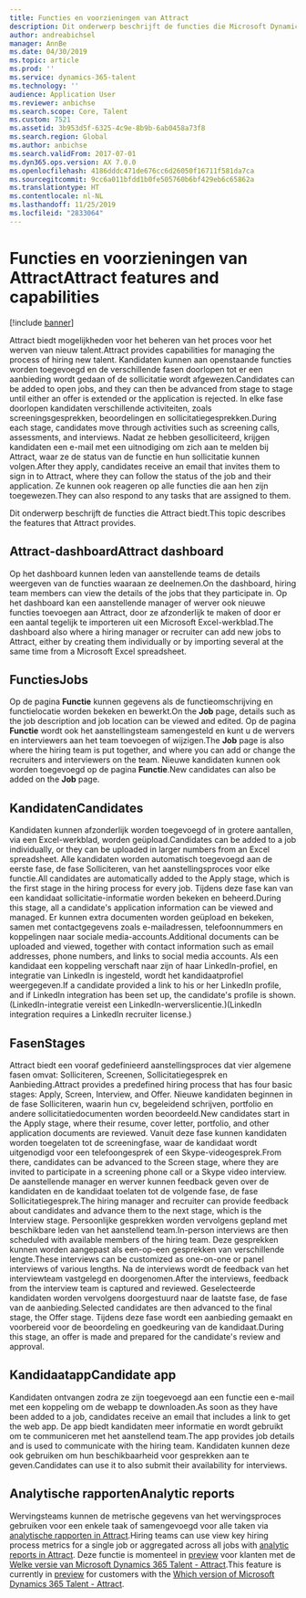 ```yaml
---
title: Functies en voorzieningen van Attract
description: Dit onderwerp beschrijft de functies die Microsoft Dynamics 365 Talent - Attract biedt voor het beheer van het aanstellingsproces.
author: andreabichsel
manager: AnnBe
ms.date: 04/30/2019
ms.topic: article
ms.prod: ''
ms.service: dynamics-365-talent
ms.technology: ''
audience: Application User
ms.reviewer: anbichse
ms.search.scope: Core, Talent
ms.custom: 7521
ms.assetid: 3b953d5f-6325-4c9e-8b9b-6ab0458a73f8
ms.search.region: Global
ms.author: anbichse
ms.search.validFrom: 2017-07-01
ms.dyn365.ops.version: AX 7.0.0
ms.openlocfilehash: 4186dddc471de676cc6d26050f16711f581da7ca
ms.sourcegitcommit: 9cc6a011bfdd1b0fe505760b6bf429eb6c65862a
ms.translationtype: HT
ms.contentlocale: nl-NL
ms.lasthandoff: 11/25/2019
ms.locfileid: "2833064"
---
```

# <a name="attract-features-and-capabilities"></a><span data-ttu-id="8bb8f-103">Functies en voorzieningen van Attract</span><span class="sxs-lookup"><span data-stu-id="8bb8f-103">Attract features and capabilities</span></span>

[!include [banner](includes/banner.md)]

<span data-ttu-id="8bb8f-104">Attract biedt mogelijkheden voor het beheren van het proces voor het werven van nieuw talent.</span><span class="sxs-lookup"><span data-stu-id="8bb8f-104">Attract provides capabilities for managing the process of hiring new talent.</span></span> <span data-ttu-id="8bb8f-105">Kandidaten kunnen aan openstaande functies worden toegevoegd en de verschillende fasen doorlopen tot er een aanbieding wordt gedaan of de sollicitatie wordt afgewezen.</span><span class="sxs-lookup"><span data-stu-id="8bb8f-105">Candidates can be added to open jobs, and they can then be advanced from stage to stage until either an offer is extended or the application is rejected.</span></span> <span data-ttu-id="8bb8f-106">In elke fase doorlopen kandidaten verschillende activiteiten, zoals screeningsgesprekken, beoordelingen en sollicitatiegesprekken.</span><span class="sxs-lookup"><span data-stu-id="8bb8f-106">During each stage, candidates move through activities such as screening calls, assessments, and interviews.</span></span> <span data-ttu-id="8bb8f-107">Nadat ze hebben gesolliciteerd, krijgen kandidaten een e-mail met een uitnodiging om zich aan te melden bij Attract, waar ze de status van de functie en hun sollicitatie kunnen volgen.</span><span class="sxs-lookup"><span data-stu-id="8bb8f-107">After they apply, candidates receive an email that invites them to sign in to Attract, where they can follow the status of the job and their application.</span></span> <span data-ttu-id="8bb8f-108">Ze kunnen ook reageren op alle functies die aan hen zijn toegewezen.</span><span class="sxs-lookup"><span data-stu-id="8bb8f-108">They can also respond to any tasks that are assigned to them.</span></span>

<span data-ttu-id="8bb8f-109">Dit onderwerp beschrijft de functies die Attract biedt.</span><span class="sxs-lookup"><span data-stu-id="8bb8f-109">This topic describes the features that Attract provides.</span></span>

## <a name="attract-dashboard"></a><span data-ttu-id="8bb8f-110">Attract-dashboard</span><span class="sxs-lookup"><span data-stu-id="8bb8f-110">Attract dashboard</span></span>
<span data-ttu-id="8bb8f-111">Op het dashboard kunnen leden van aanstellende teams de details weergeven van de functies waaraan ze deelnemen.</span><span class="sxs-lookup"><span data-stu-id="8bb8f-111">On the dashboard, hiring team members can view the details of the jobs that they participate in.</span></span> <span data-ttu-id="8bb8f-112">Op het dashboard kan een aanstellende manager of werver ook nieuwe functies toevoegen aan Attract, door ze afzonderlijk te maken of door er een aantal tegelijk te importeren uit een Microsoft Excel-werkblad.</span><span class="sxs-lookup"><span data-stu-id="8bb8f-112">The dashboard also where a hiring manager or recruiter can add new jobs to Attract, either by creating them individually or by importing several at the same time from a Microsoft Excel spreadsheet.</span></span>

## <a name="jobs"></a><span data-ttu-id="8bb8f-113">Functies</span><span class="sxs-lookup"><span data-stu-id="8bb8f-113">Jobs</span></span>
<span data-ttu-id="8bb8f-114">Op de pagina **Functie** kunnen gegevens als de functieomschrijving en functielocatie worden bekeken en bewerkt.</span><span class="sxs-lookup"><span data-stu-id="8bb8f-114">On the **Job** page, details such as the job description and job location can be viewed and edited.</span></span> <span data-ttu-id="8bb8f-115">Op de pagina **Functie** wordt ook het aanstellingsteam samengesteld en kunt u de wervers en interviewers aan het team toevoegen of wijzigen.</span><span class="sxs-lookup"><span data-stu-id="8bb8f-115">The **Job** page is also where the hiring team is put together, and where you can add or change the recruiters and interviewers on the team.</span></span> <span data-ttu-id="8bb8f-116">Nieuwe kandidaten kunnen ook worden toegevoegd op de pagina **Functie**.</span><span class="sxs-lookup"><span data-stu-id="8bb8f-116">New candidates can also be added on the **Job** page.</span></span>

## <a name="candidates"></a><span data-ttu-id="8bb8f-117">Kandidaten</span><span class="sxs-lookup"><span data-stu-id="8bb8f-117">Candidates</span></span>
<span data-ttu-id="8bb8f-118">Kandidaten kunnen afzonderlijk worden toegevoegd of in grotere aantallen, via een Excel-werkblad, worden geüpload.</span><span class="sxs-lookup"><span data-stu-id="8bb8f-118">Candidates can be added to a job individually, or they can be uploaded in larger numbers from an Excel spreadsheet.</span></span> <span data-ttu-id="8bb8f-119">Alle kandidaten worden automatisch toegevoegd aan de eerste fase, de fase Solliciteren, van het aanstellingsproces voor elke functie.</span><span class="sxs-lookup"><span data-stu-id="8bb8f-119">All candidates are automatically added to the Apply stage, which is the first stage in the hiring process for every job.</span></span> <span data-ttu-id="8bb8f-120">Tijdens deze fase kan van een kandidaat sollicitatie-informatie worden bekeken en beheerd.</span><span class="sxs-lookup"><span data-stu-id="8bb8f-120">During this stage, all a candidate's application information can be viewed and managed.</span></span> <span data-ttu-id="8bb8f-121">Er kunnen extra documenten worden geüpload en bekeken, samen met contactgegevens zoals e-mailadressen, telefoonnummers en koppelingen naar sociale media-accounts.</span><span class="sxs-lookup"><span data-stu-id="8bb8f-121">Additional documents can be uploaded and viewed, together with contact information such as email addresses, phone numbers, and links to social media accounts.</span></span> <span data-ttu-id="8bb8f-122">Als een kandidaat een koppeling verschaft naar zijn of haar LinkedIn-profiel, en integratie van LinkedIn is ingesteld, wordt het kandidaatprofiel weergegeven.</span><span class="sxs-lookup"><span data-stu-id="8bb8f-122">If a candidate provided a link to his or her LinkedIn profile, and if LinkedIn integration has been set up, the candidate's profile is shown.</span></span> <span data-ttu-id="8bb8f-123">(LinkedIn-integratie vereist een LinkedIn-werverslicentie.)</span><span class="sxs-lookup"><span data-stu-id="8bb8f-123">(LinkedIn integration requires a LinkedIn recruiter license.)</span></span>

## <a name="stages"></a><span data-ttu-id="8bb8f-124">Fasen</span><span class="sxs-lookup"><span data-stu-id="8bb8f-124">Stages</span></span>
<span data-ttu-id="8bb8f-125">Attract biedt een vooraf gedefinieerd aanstellingsproces dat vier algemene fasen omvat: Solliciteren, Screenen, Sollicitatiegesprek en Aanbieding.</span><span class="sxs-lookup"><span data-stu-id="8bb8f-125">Attract provides a predefined hiring process that has four basic stages: Apply, Screen, Interview, and Offer.</span></span> <span data-ttu-id="8bb8f-126">Nieuwe kandidaten beginnen in de fase Solliciteren, waarin hun cv, begeleidend schrijven, portfolio en andere sollicitatiedocumenten worden beoordeeld.</span><span class="sxs-lookup"><span data-stu-id="8bb8f-126">New candidates start in the Apply stage, where their resume, cover letter, portfolio, and other application documents are reviewed.</span></span> <span data-ttu-id="8bb8f-127">Vanuit deze fase kunnen kandidaten worden toegelaten tot de screeningfase, waar de kandidaat wordt uitgenodigd voor een telefoongesprek of een Skype-videogesprek.</span><span class="sxs-lookup"><span data-stu-id="8bb8f-127">From there, candidates can be advanced to the Screen stage, where they are invited to participate in a screening phone call or a Skype video interview.</span></span> <span data-ttu-id="8bb8f-128">De aanstellende manager en werver kunnen feedback geven over de kandidaten en de kandidaat toelaten tot de volgende fase, de fase Sollicitatiegesprek.</span><span class="sxs-lookup"><span data-stu-id="8bb8f-128">The hiring manager and recruiter can provide feedback about candidates and advance them to the next stage, which is the Interview stage.</span></span> <span data-ttu-id="8bb8f-129">Persoonlijke gesprekken worden vervolgens gepland met beschikbare leden van het aanstellend team.</span><span class="sxs-lookup"><span data-stu-id="8bb8f-129">In-person interviews are then scheduled with available members of the hiring team.</span></span> <span data-ttu-id="8bb8f-130">Deze gesprekken kunnen worden aangepast als een-op-een gesprekken van verschillende lengte.</span><span class="sxs-lookup"><span data-stu-id="8bb8f-130">These interviews can be customized as one-on-one or panel interviews of various lengths.</span></span> <span data-ttu-id="8bb8f-131">Na de interviews wordt de feedback van het interviewteam vastgelegd en doorgenomen.</span><span class="sxs-lookup"><span data-stu-id="8bb8f-131">After the interviews, feedback from the interview team is captured and reviewed.</span></span> <span data-ttu-id="8bb8f-132">Geselecteerde kandidaten worden vervolgens doorgestuurd naar de laatste fase, de fase van de aanbieding.</span><span class="sxs-lookup"><span data-stu-id="8bb8f-132">Selected candidates are then advanced to the final stage, the Offer stage.</span></span> <span data-ttu-id="8bb8f-133">Tijdens deze fase wordt een aanbieding gemaakt en voorbereid voor de beoordeling en goedkeuring van de kandidaat.</span><span class="sxs-lookup"><span data-stu-id="8bb8f-133">During this stage, an offer is made and prepared for the candidate's review and approval.</span></span>

## <a name="candidate-app"></a><span data-ttu-id="8bb8f-134">Kandidaatapp</span><span class="sxs-lookup"><span data-stu-id="8bb8f-134">Candidate app</span></span>
<span data-ttu-id="8bb8f-135">Kandidaten ontvangen zodra ze zijn toegevoegd aan een functie een e-mail met een koppeling om de webapp te downloaden.</span><span class="sxs-lookup"><span data-stu-id="8bb8f-135">As soon as they have been added to a job, candidates receive an email that includes a link to get the web app.</span></span> <span data-ttu-id="8bb8f-136">De app biedt kandidaten meer informatie en wordt gebruikt om te communiceren met het aanstellend team.</span><span class="sxs-lookup"><span data-stu-id="8bb8f-136">The app provides job details and is used to communicate with the hiring team.</span></span> <span data-ttu-id="8bb8f-137">Kandidaten kunnen deze ook gebruiken om hun beschikbaarheid voor gesprekken aan te geven.</span><span class="sxs-lookup"><span data-stu-id="8bb8f-137">Candidates can use it to also submit their availability for interviews.</span></span>

## <a name="analytic-reports"></a><span data-ttu-id="8bb8f-138">Analytische rapporten</span><span class="sxs-lookup"><span data-stu-id="8bb8f-138">Analytic reports</span></span>
<span data-ttu-id="8bb8f-139">Wervingsteams kunnen de metrische gegevens van het wervingsproces gebruiken voor een enkele taak of samengevoegd voor alle taken via [analytische rapporten in Attract](analytic-reports.md).</span><span class="sxs-lookup"><span data-stu-id="8bb8f-139">Hiring teams can use view key hiring process metrics for a single job or aggregated across all jobs with [analytic reports in Attract](analytic-reports.md).</span></span> <span data-ttu-id="8bb8f-140">Deze functie is momenteel in [preview](access-preview-feature.md) voor klanten met de [Welke versie van Microsoft Dynamics 365 Talent - Attract](attract-comprehensive-hiring.md).</span><span class="sxs-lookup"><span data-stu-id="8bb8f-140">This feature is currently in [preview](access-preview-feature.md) for customers with the [Which version of Microsoft Dynamics 365 Talent - Attract](attract-comprehensive-hiring.md).</span></span>
